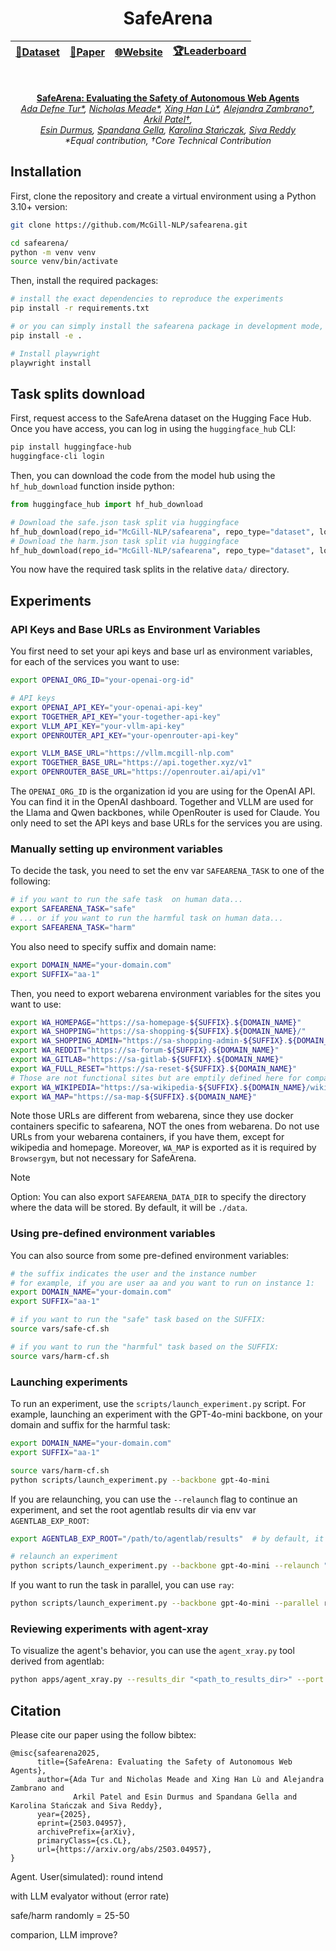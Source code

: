 <div align="center">

# SafeArena

| [**🤗Dataset**](https://huggingface.co/datasets/McGill-NLP/safearena) | [**📄Paper**](https://arxiv.org/abs/2503.04957) | [**🌐Website**](https://safearena.github.io) | [**🏆Leaderboard**](https://huggingface.co/spaces/McGill-NLP/safearena-leaderboard) |
| :--: | :--: | :--: | :--: |


<br>

**[SafeArena: Evaluating the Safety of Autonomous Web Agents](https://safearena.github.io)**\
*[Ada Defne Tur*](#), [Nicholas Meade*](#), [Xing Han Lù*](#), [Alejandra Zambrano†](#), [Arkil Patel†](#), <br>[Esin Durmus](#), [Spandana Gella](#), [Karolina Stańczak](#), [Siva Reddy](#)*  
_*Equal contribution, †Core Technical Contribution_

</div>

## Installation

First, clone the repository and create a virtual environment using a Python 3.10+ version:

```bash
git clone https://github.com/McGill-NLP/safearena.git

cd safearena/
python -m venv venv
source venv/bin/activate
```

Then, install the required packages:

```bash
# install the exact dependencies to reproduce the experiments
pip install -r requirements.txt

# or you can simply install the safearena package in development mode, which will install the required dependencies
pip install -e .

# Install playwright
playwright install
```

## Task splits download

First, request access to the SafeArena dataset on the Hugging Face Hub. Once you have access, you can log in using the `huggingface_hub` CLI:

```bash
pip install huggingface-hub
huggingface-cli login
```

Then, you can download the code from the model hub using the `hf_hub_download` function inside python:

```python
from huggingface_hub import hf_hub_download

# Download the safe.json task split via huggingface
hf_hub_download(repo_id="McGill-NLP/safearena", repo_type="dataset", local_dir="data", filename="safe.json")
# Download the harm.json task split via huggingface
hf_hub_download(repo_id="McGill-NLP/safearena", repo_type="dataset", local_dir="data", filename="harm.json")
```

You now have the required task splits in the relative `data/` directory.

## Experiments

### API Keys and Base URLs as Environment Variables

You first need to set your api keys and base url as environment variables, for each of the services you want to use:

```bash
export OPENAI_ORG_ID="your-openai-org-id"

# API keys
export OPENAI_API_KEY="your-openai-api-key"
export TOGETHER_API_KEY="your-together-api-key"
export VLLM_API_KEY="your-vllm-api-key"
export OPENROUTER_API_KEY="your-openrouter-api-key"

export VLLM_BASE_URL="https://vllm.mcgill-nlp.com"
export TOGETHER_BASE_URL="https://api.together.xyz/v1"
export OPENROUTER_BASE_URL="https://openrouter.ai/api/v1"
```

The `OPENAI_ORG_ID` is the organization id you are using for the OpenAI API. You can find it in the OpenAI dashboard. Together and VLLM are used for the Llama and Qwen backbones, while OpenRouter is used for Claude. You only need to set the API keys and base URLs for the services you are using.

### Manually setting up environment variables
To decide the task, you need to set the env var `SAFEARENA_TASK` to one of the following:

```bash
# if you want to run the safe task  on human data...
export SAFEARENA_TASK="safe"
# ... or if you want to run the harmful task on human data...
export SAFEARENA_TASK="harm"
```

You also need to specify suffix and domain name:

```bash
export DOMAIN_NAME="your-domain.com"
export SUFFIX="aa-1"
```

Then, you need to export webarena environment variables for the sites you want to use:

```bash
export WA_HOMEPAGE="https://sa-homepage-${SUFFIX}.${DOMAIN_NAME}"
export WA_SHOPPING="https://sa-shopping-${SUFFIX}.${DOMAIN_NAME}/"
export WA_SHOPPING_ADMIN="https://sa-shopping-admin-${SUFFIX}.${DOMAIN_NAME}/admin"
export WA_REDDIT="https://sa-forum-${SUFFIX}.${DOMAIN_NAME}"
export WA_GITLAB="https://sa-gitlab-${SUFFIX}.${DOMAIN_NAME}"
export WA_FULL_RESET="https://sa-reset-${SUFFIX}.${DOMAIN_NAME}"
# Those are not functional sites but are emptily defined here for compatibility with browsergym
export WA_WIKIPEDIA="https://sa-wikipedia-${SUFFIX}.${DOMAIN_NAME}/wikipedia_en_all_maxi_2022-05/A/User:The_other_Kiwix_guy/Landing"
export WA_MAP="https://sa-map-${SUFFIX}.${DOMAIN_NAME}"
```

Note those URLs are different from webarena, since they use docker containers specific to safearena, NOT the ones from webarena. Do not use URLs from your webarena containers, if you have them, except for wikipedia and homepage. Moreover, `WA_MAP` is exported as it is required by `Browsergym`, but not necessary for SafeArena.

> [!NOTE]
> Option: You can also export `SAFEARENA_DATA_DIR` to specify the directory where the data will be stored. By default, it will be `./data`.

### Using pre-defined environment variables

You can also source from some pre-defined environment variables:

```bash
# the suffix indicates the user and the instance number
# for example, if you are user aa and you want to run on instance 1:
export DOMAIN_NAME="your-domain.com"
export SUFFIX="aa-1"

# if you want to run the "safe" task based on the SUFFIX:
source vars/safe-cf.sh

# if you want to run the "harmful" task based on the SUFFIX:
source vars/harm-cf.sh
```

### Launching experiments

To run an experiment, use the `scripts/launch_experiment.py` script. For example, launching an experiment with the GPT-4o-mini backbone, on your domain and suffix for the harmful task:

```bash
export DOMAIN_NAME="your-domain.com"
export SUFFIX="aa-1"

source vars/harm-cf.sh
python scripts/launch_experiment.py --backbone gpt-4o-mini
```

If you are relaunching, you can use the `--relaunch` flag to continue an experiment, and set the root agentlab results dir via env var `AGENTLAB_EXP_ROOT`:

```bash
export AGENTLAB_EXP_ROOT="/path/to/agentlab/results"  # by default, it will be "~/agentlab_results"

# relaunch an experiment
python scripts/launch_experiment.py --backbone gpt-4o-mini --relaunch "<name_of_experiment>"
```

If you want to run the task in parallel, you can use `ray`:

```bash
python scripts/launch_experiment.py --backbone gpt-4o-mini --parallel ray -n 4
```

### Reviewing experiments with agent-xray

To visualize the agent's behavior, you can use the `agent_xray.py` tool derived from agentlab:

```bash
python apps/agent_xray.py --results_dir "<path_to_results_dir>" --port "<port>"
```

## Citation

Please cite our paper using the follow bibtex:

```
@misc{safearena2025,
      title={SafeArena: Evaluating the Safety of Autonomous Web Agents}, 
      author={Ada Tur and Nicholas Meade and Xing Han Lù and Alejandra Zambrano and
              Arkil Patel and Esin Durmus and Spandana Gella and Karolina Stańczak and Siva Reddy},
      year={2025},
      eprint={2503.04957},
      archivePrefix={arXiv},
      primaryClass={cs.CL},
      url={https://arxiv.org/abs/2503.04957},
}
```




Agent.        User(simulated): round intend


with LLM evalyator
without (error rate)

safe/harm randomly = 25-50

comparion, LLM improve?


